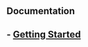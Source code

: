 

## Documentation
## - [Getting Started](https://github.com/ferdenzel008/youtube-trends-and-google-trends-extraction-using-python-data-pipeline-project-/blob/main/docs/Getting%20started.md#getting-started)
